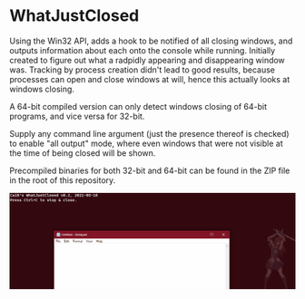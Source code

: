 # WhatJustClosed

Using the Win32 API, adds a hook to be notified of all closing windows, and outputs information about each onto the console while running. Initially created to figure out what a radpidly appearing and disappearing window was. Tracking by process creation didn't lead to good results, because processes can open and close windows at will, hence this actually looks at windows closing.

A 64-bit compiled version can only detect windows closing of 64-bit programs, and vice versa for 32-bit.

Supply any command line argument (just the presence thereof is checked) to enable "all output" mode, where even windows that were not visible at the time of being closed will be shown.

Precompiled binaries for both 32-bit and 64-bit can be found in the ZIP file in the root of this repository.

<img alt="WhatJustClosed Demo" src="wjcdemo.gif">